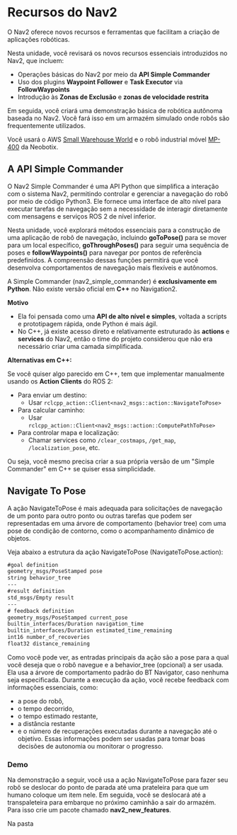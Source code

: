 # Recursos do Nav2
O Nav2 oferece novos recursos e ferramentas que facilitam a criação de aplicações robóticas.

Nesta unidade, você revisará os novos recursos essenciais introduzidos no Nav2, que incluem:

* Operações básicas do Nav2 por meio da **API Simple Commander**
* Uso dos plugins **Waypoint Follower** e **Task Executor** via **FollowWaypoints**
* Introdução às **Zonas de Exclusão** e **zonas de velocidade restrita**

Em seguida, você criará uma demonstração básica de robótica autônoma baseada no Nav2. Você fará isso em um armazém simulado onde robôs são frequentemente utilizados.

Você usará o AWS [Small Warehouse World](https://github.com/aws-robotics/aws-robomaker-small-warehouse-world) e o robô industrial móvel [MP-400](https://www.neobotix-robots.com/products/mobile-robots/mobile-robot-mp-400) da Neobotix.

## A API Simple Commander
O Nav2 Simple Commander é uma API Python que simplifica a interação com o sistema Nav2, permitindo controlar e gerenciar a navegação do robô por meio de código Python3. Ele fornece uma interface de alto nível para executar tarefas de navegação sem a necessidade de interagir diretamente com mensagens e serviços ROS 2 de nível inferior.

Nesta unidade, você explorará métodos essenciais para a construção de uma aplicação de robô de navegação, incluindo **goToPose()** para se mover para um local específico, **goThroughPoses()** para seguir uma sequência de poses e **followWaypoints()** para navegar por pontos de referência predefinidos. A compreensão dessas funções permitirá que você desenvolva comportamentos de navegação mais flexíveis e autônomos.

A Simple Commander (nav2_simple_commander) é **exclusivamente em Python**. Não existe versão oficial em **C++** no Navigation2.

**Motivo**

* Ela foi pensada como uma **API de alto nível e simples**, voltada a scripts e prototipagem rápida, onde Python é mais ágil.
* No C++, já existe acesso direto e relativamente estruturado às **actions** e **services** do Nav2, então o time do projeto considerou que não era necessário criar uma camada simplificada.

**Alternativas em C++:**

Se você quiser algo parecido em C++, tem que implementar manualmente usando os **Action Clients** do ROS 2:

* Para enviar um destino:
  * Usar `rclcpp_action::Client<nav2_msgs::action::NavigateToPose>`
* Para calcular caminho:
  * Usar `rclcpp_action::Client<nav2_msgs::action::ComputePathToPose>`
* Para controlar mapa e localização:
  * Chamar services como `/clear_costmaps`, `/get_map`, `/localization_pose`, etc.

Ou seja, você mesmo precisa criar a sua própria versão de um "Simple Commander" em C++ se quiser essa simplicidade.

## Navigate To Pose
A ação NavigateToPose é mais adequada para solicitações de navegação de um ponto para outro ponto ou outras tarefas que podem ser representadas em uma árvore de comportamento (behavior tree) com uma pose de condição de contorno, como o acompanhamento dinâmico de objetos.

Veja abaixo a estrutura da ação NavigateToPose (NavigateToPose.action):

```txt
#goal definition
geometry_msgs/PoseStamped pose
string behavior_tree
---
#result definition
std_msgs/Empty result
---
# feedback definition
geometry_msgs/PoseStamped current_pose
builtin_interfaces/Duration navigation_time
builtin_interfaces/Duration estimated_time_remaining
int16 number_of_recoveries
float32 distance_remaining
```

Como você pode ver, as entradas principais da ação são a pose para a qual você deseja que o robô navegue e a behavior_tree (opcional) a ser usada. Ela usa a árvore de comportamento padrão do BT Navigator, caso nenhuma seja especificada. Durante a execução da ação, você recebe feedback com informações essenciais, como:
* a pose do robô,
* o tempo decorrido,
* o tempo estimado restante,
* a distância restante
* e o número de recuperações executadas durante a navegação até o objetivo. 
Essas informações podem ser usadas para tomar boas decisões de autonomia ou monitorar o progresso.

### Demo
Na demonstração a seguir, você usa a ação NavigateToPose para fazer seu robô se deslocar do ponto de parada até uma prateleira para que um humano coloque um item nele. Em seguida, você se deslocará até a transpaleteira para embarque no próximo caminhão a sair do armazém. Para isso crie um pacote chamado **nav2_new_features**.

Na pasta 

